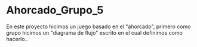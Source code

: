 # Ahorcado_Grupo_5
En este proyecto hicimos un juego basado en el "ahorcado", primero como grupo hicimos un "diagrama de flujo" escrito en el cual definimos como hacerlo..
